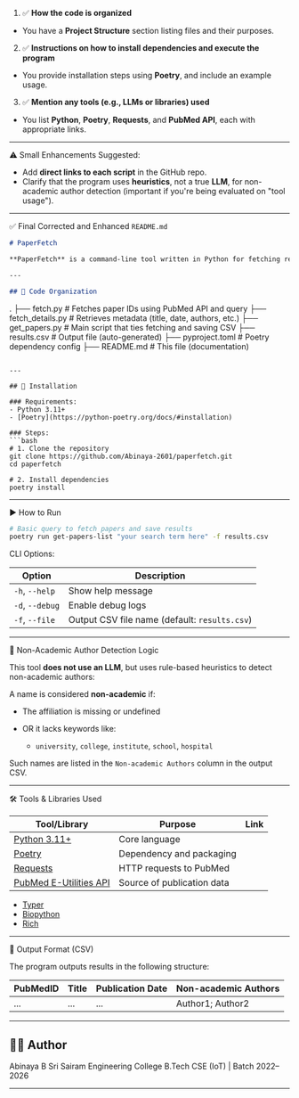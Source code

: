 1. ✅ **How the code is organized**

* You have a **Project Structure** section listing files and their purposes.

2. ✅ **Instructions on how to install dependencies and execute the program**

* You provide installation steps using **Poetry**, and include an example usage.

3. ✅ **Mention any tools (e.g., LLMs or libraries) used**

* You list **Python**, **Poetry**, **Requests**, and **PubMed API**, each with appropriate links.

---

⚠️ Small Enhancements Suggested:

* Add **direct links to each script** in the GitHub repo.
* Clarify that the program uses **heuristics**, not a true **LLM**, for non-academic author detection (important if you're being evaluated on "tool usage").

---

✅ Final Corrected and Enhanced `README.md`

```markdown
# PaperFetch

**PaperFetch** is a command-line tool written in Python for fetching research paper metadata from PubMed using their E-Utilities API. It flags potential non-academic authors using affiliation-based heuristics.

---

## 📁 Code Organization

```

.
├── fetch.py               # Fetches paper IDs using PubMed API and query
├── fetch\_details.py       # Retrieves metadata (title, date, authors, etc.)
├── get\_papers.py          # Main script that ties fetching and saving CSV
├── results.csv            # Output file (auto-generated)
├── pyproject.toml         # Poetry dependency config
├── README.md              # This file (documentation)

````

---

## 🧪 Installation

### Requirements:
- Python 3.11+
- [Poetry](https://python-poetry.org/docs/#installation)

### Steps:
```bash
# 1. Clone the repository
git clone https://github.com/Abinaya-2601/paperfetch.git
cd paperfetch

# 2. Install dependencies
poetry install
````

---

▶️ How to Run

```bash
# Basic query to fetch papers and save results
poetry run get-papers-list "your search term here" -f results.csv
```

CLI Options:

| Option          | Description                                   |
| --------------- | --------------------------------------------- |
| `-h`, `--help`  | Show help message                             |
| `-d`, `--debug` | Enable debug logs                             |
| `-f`, `--file`  | Output CSV file name (default: `results.csv`) |

---

🧠 Non-Academic Author Detection Logic

This tool **does not use an LLM**, but uses rule-based heuristics to detect non-academic authors:

A name is considered **non-academic** if:

* The affiliation is missing or undefined
* OR it lacks keywords like:

  * `university`, `college`, `institute`, `school`, `hospital`

Such names are listed in the `Non-academic Authors` column in the output CSV.

---

🛠️ Tools & Libraries Used

| Tool/Library                                                           | Purpose                    | Link |
| ---------------------------------------------------------------------- | -------------------------- | ---- |
| [Python 3.11+](https://www.python.org/downloads/)                      | Core language              |      |
| [Poetry](https://python-poetry.org/)                                   | Dependency and packaging   |      |
| [Requests](https://pypi.org/project/requests/)                         | HTTP requests to PubMed    |      |
| [PubMed E-Utilities API](https://www.ncbi.nlm.nih.gov/books/NBK25500/) | Source of publication data |      |


- [Typer](https://typer.tiangolo.com/)
- [Biopython](https://biopython.org/)
- [Rich](https://github.com/Textualize/rich)

---

📄 Output Format (CSV)

The program outputs results in the following structure:

| PubMedID | Title | Publication Date | Non-academic Authors |
| -------- | ----- | ---------------- | -------------------- |
| ...      | ...   | ...              | Author1; Author2     |

---

## 👩‍💻 Author

Abinaya B
Sri Sairam Engineering College
B.Tech CSE (IoT) | Batch 2022–2026

---
